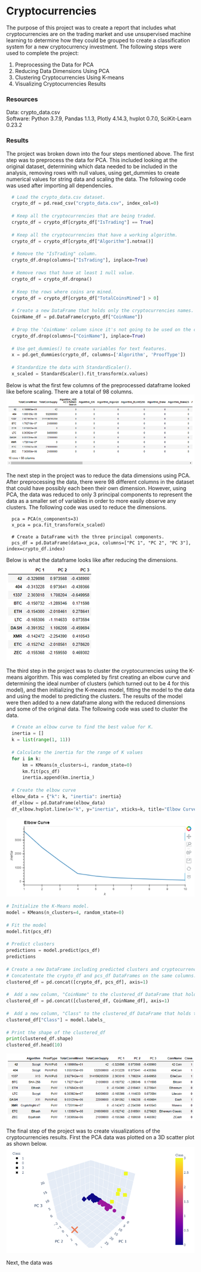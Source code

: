 # Cryptocurrencies

The purpose of this project was to create a report that includes what cryptocurrencies are on the trading market and use unsupervised machine learning to determine how they could be grouped to create a classification system for a new cryptocurrency investment.  The following steps were used to complete the project:
1. Preprocessing the Data for PCA
2. Reducing Data Dimensions Using PCA
3. Clustering Cryptocurrencies Using K-means
4. Visualizing Cryptocurrencies Results

### Resources
Data: crypto_data.csv </br>
Software: Python 3.7.9, Pandas 1.1.3, Plotly 4.14.3, hvplot 0.7.0, SciKit-Learn 0.23.2 </br>

### Results
The project was broken down into the four steps mentioned above.  The first step was to preprocess the data for PCA.  This included looking at the original dataset, determining which data needed to be included in the analysis, removing rows with null values, using get_dummies to create numerical values for string data and scaling the data.  The following code was used after importing all dependencies.

```py
  # Load the crypto_data.csv dataset.
  crypto_df = pd.read_csv("crypto_data.csv", index_col=0)
  
  # Keep all the cryptocurrencies that are being traded.
  crypto_df = crypto_df[crypto_df["IsTrading"] == True]
  
  # Keep all the cryptocurrencies that have a working algorithm.
  crypto_df = crypto_df[crypto_df["Algorithm"].notna()]
  
  # Remove the "IsTrading" column. 
  crypto_df.drop(columns=["IsTrading"], inplace=True)
  
  # Remove rows that have at least 1 null value.
  crypto_df = crypto_df.dropna()
  
  # Keep the rows where coins are mined.
  crypto_df = crypto_df[crypto_df["TotalCoinsMined"] > 0]
  
  # Create a new DataFrame that holds only the cryptocurrencies names.
  CoinName_df = pd.DataFrame(crypto_df["CoinName"])
  
  # Drop the 'CoinName' column since it's not going to be used on the clustering algorithm.
  crypto_df.drop(columns=["CoinName"], inplace=True)
  
  # Use get_dummies() to create variables for text features.
  x = pd.get_dummies(crypto_df, columns=['Algorithm', 'ProofType'])
  
  # Standardize the data with StandardScaler().
  x_scaled = StandardScaler().fit_transform(x.values)
```
Below is what the first few columns of the preprocessed dataframe looked like before scaling.  There are a total of 98 columns.
![Preprocessed_data](Results/Preprocessed_data.png)

The next step in the project was to reduce the data dimensions using PCA.  After preprocessing the data, there were 98 different columns in the dataset that could have possibly each been their own dimension.  However, using PCA, the data was reduced to only 3 principal components to represent the data as a smaller set of variables in order to more easily observe any clusters.  The following code was used to reduce the dimensions.

```py# Initialize PCA Model
  pca = PCA(n_components=3)
  x_pca = pca.fit_transform(x_scaled)
  
  # Create a DataFrame with the three principal components.
  pcs_df = pd.DataFrame(data=x_pca, columns=["PC 1", "PC 2", "PC 3"], index=crypto_df.index)
```

Below is what the dataframe looks like after reducing the dimensions.
![Reduced_data](Results/Reduced_data.png)

The third step in the project was to cluster the cryptocurrencies using the K-means algorithm.  This was completed by first creating an elbow curve and determining the ideal number of clusters (which turned out to be 4 for this model), and then initializing the K-means model, fitting the model to the data and using the model to predicting the clusters.  The results of the model were then added to a new dataframe along with the reduced dimensions and some of the original data.  The following code was used to cluster the data.

```py
  # Create an elbow curve to find the best value for K.
  inertia = []
  k = list(range(1, 11))

  # Calculate the inertia for the range of K values
  for i in k:
      km = KMeans(n_clusters=i, random_state=0)
      km.fit(pcs_df)
      inertia.append(km.inertia_)

  # Create the elbow curve
  elbow_data = {"k": k, "inertia": inertia}
  df_elbow = pd.DataFrame(elbow_data)
  df_elbow.hvplot.line(x="k", y="inertia", xticks=k, title="Elbow Curve")
```
![Elbow_Curve](Results/Elbow_curve.png)

```py
# Initialize the K-Means model.
model = KMeans(n_clusters=4, random_state=0)

# Fit the model
model.fit(pcs_df)

# Predict clusters
predictions = model.predict(pcs_df)
predictions

# Create a new DataFrame including predicted clusters and cryptocurrencies features.
# Concatentate the crypto_df and pcs_df DataFrames on the same columns.
clustered_df = pd.concat([crypto_df, pcs_df], axis=1)

#  Add a new column, "CoinName" to the clustered_df DataFrame that holds the names of the cryptocurrencies. 
clustered_df = pd.concat([clustered_df, CoinName_df], axis=1)

#  Add a new column, "Class" to the clustered_df DataFrame that holds the predictions.
clustered_df["Class"] = model.labels_

# Print the shape of the clustered_df
print(clustered_df.shape)
clustered_df.head(10)
```

![Clustered_data](Results/Clustered_data.png)

The final step of the project was to create visualizations of the cryptocurrencies results.  First the PCA data was plotted on a 3D scatter plot as shown below.
![3d_scatter_plot](Results/3d_scatter_plot.png)

Next, the data was 



